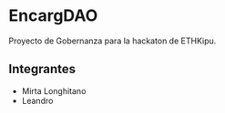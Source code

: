 # EncargDAO

Proyecto de Gobernanza para la hackaton de ETHKipu.

## Integrantes

- Mirta Longhitano
- Leandro

